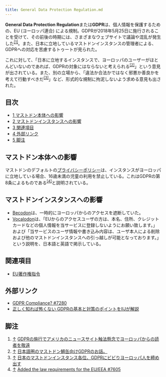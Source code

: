 ```yaml
---
title: General Data Protection Regulation.md
---
```

<div>

**General Data Protection Regulation**または**GDPR**は、個人情報を保護するための、EU (ヨーロッパ連合) による規制。GDPRが2018年5月25日に施行されることを受けて、その前後の時期には、さまざまなウェブサイトで議論や混乱が発生した<sup>[\[1\]](#cite_note-1)</sup>。また、日本に立地しているマストドンインスタンスの管理者による、GDPRへの対応を苦慮するトゥートが見られた。

これに対して、「日本に立地するインスタンスで、ヨーロッパのユーザーがほとんどいないのであれば、GDPRの対象にはならないと考えられる<sup>[\[2\]](#cite_note-2)</sup>」という意見が出されている。また、別の立場から、「違法か合法かではなく邪悪か善良かを考えて行動すべきだ<sup>[\[3\]](#cite_note-3)</sup>」など、形式的な規制に拘泥しないよう求める意見も出された。

<div>

<div lang="ja" dir="ltr">

## 目次

</div>

-   [1 マストドン本体への影響](#.E3.83.9E.E3.82.B9.E3.83.88.E3.83.89.E3.83.B3.E6.9C.AC.E4.BD.93.E3.81.B8.E3.81.AE.E5.BD.B1.E9.9F.BF)
-   [2 マストドンインスタンスへの影響](#.E3.83.9E.E3.82.B9.E3.83.88.E3.83.89.E3.83.B3.E3.82.A4.E3.83.B3.E3.82.B9.E3.82.BF.E3.83.B3.E3.82.B9.E3.81.B8.E3.81.AE.E5.BD.B1.E9.9F.BF)
-   [3 関連項目](#.E9.96.A2.E9.80.A3.E9.A0.85.E7.9B.AE)
-   [4 外部リンク](#.E5.A4.96.E9.83.A8.E3.83.AA.E3.83.B3.E3.82.AF)
-   [5 脚注](#.E8.84.9A.E6.B3.A8)

</div>

## マストドン本体への影響

マストドンのデフォルトの[プライバシーポリシー](/%E3%83%97%E3%83%A9%E3%82%A4%E3%83%90%E3%82%B7%E3%83%BC%E3%83%9D%E3%83%AA%E3%82%B7%E3%83%BC "プライバシーポリシー")は、インスタンスがヨーロッパに立地している場合、16歳未満の児童の利用を禁止している。これはGDPRの第8条によるものである<sup>[\[4\]](#cite_note-4)</sup>と説明されている。

## マストドンインスタンスへの影響

-   [Becodon](/Becodon "Becodon")は、一時的にヨーロッパからのアクセスを遮断していた。
-   [Vocalodon](/Vocalodon "Vocalodon")は、「EUからのアクセスユーザの方は、本名、住所、クレジットカードなどの個人情報を当サービスに登録しないようにお願い致します。」および「当サービスのユーザ情報や書き込み内容は、ユーザ本人による削除および他のマストドンインスタンスへの引っ越しが可能となっております。」という説明を、日本語と英語で掲示している。

## 関連項目

-   [EU著作権指令](/EU%E8%91%97%E4%BD%9C%E6%A8%A9%E6%8C%87%E4%BB%A4 "EU著作権指令")

## 外部リンク

-   <a href="https://github.com/tootsuite/mastodon/issues/7280" rel="nofollow">GDPR Compliance? #7280</a>
-   <a href="http://www.itmedia.co.jp/news/articles/1808/01/news015.html" rel="nofollow">正しく知れば怖くない GDPRの基本と対策のポイントをIIJが解説</a>

## 脚注

<div>

1.  [↑](#cite_ref-1) <a href="https://jp.techcrunch.com/2018/05/26/2018-05-25-gdpr-tronc-us-media-companies/" rel="nofollow">GDPRの施行でアメリカのニュースサイト触法懸念でヨーロッパからの読者を敬遠</a>
2.  [↑](#cite_ref-2) <a href="https://docs.google.com/document/d/1JjVOKHrMn-1EoFLVxq1Gl5yu67-D92tFPq5tm-PHy3M/edit?usp=sharing" rel="nofollow">日本語圏のマストドン鯖缶向けGDPRのお話。</a>
3.  [↑](#cite_ref-3) <a href="https://hakabahitoyo.wordpress.com/2018/05/24/gdpr-panic/" rel="nofollow">日本のマストドンインスタンス各位、GDPRにビビりヨーロッパ人を締め出す</a>
4.  [↑](#cite_ref-4) <a href="https://github.com/tootsuite/mastodon/pull/7605" rel="nofollow">Added the law requirements for the EU/EEA #7605</a>

</div>

</div>
